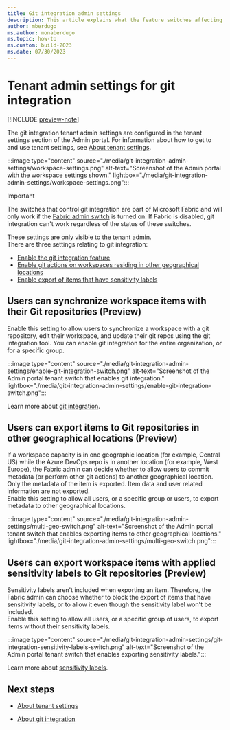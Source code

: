 ```yaml
---
title: Git integration admin settings
description: This article explains what the feature switches affecting git integration do and how to use them.
author: mberdugo
ms.author: monaberdugo
ms.topic: how-to
ms.custom: build-2023
ms.date: 07/30/2023
---
```


# Tenant admin settings for git integration

[!INCLUDE [preview-note](../includes/preview-note.md)]

The git integration tenant admin settings are configured in the tenant settings section of the Admin portal. For information about how to get to and use tenant settings, see [About tenant settings](/power-bi/admin/service-admin-portal-about-tenant-settings).

:::image type="content" source="./media/git-integration-admin-settings/workspace-settings.png" alt-text="Screenshot of the Admin portal with the workspace settings shown." lightbox="./media/git-integration-admin-settings/workspace-settings.png":::

> [!IMPORTANT]
> The switches that control git integration are part of Microsoft Fabric and will only work if the [Fabric admin switch](./fabric-switch.md) is turned on. If Fabric is disabled, git integration can't work regardless of the status of these switches.

These settings are only visible to the tenant admin.  
There are three settings relating to git integration:

* [Enable the git integration feature](#enable-git-integration-feature)
* [Enable git actions on workspaces residing in other geographical locations](#enable-git-actions-on-workspaces-residing-in-other-geographical-locations)
* [Enable export of items that have sensitivity labels](#enable-export-of-items-that-have-sensitivity-labels)

## Users can synchronize workspace items with their Git repositories (Preview)

Enable this setting to allow users to synchronize a workspace with a git repository, edit their workspace, and update their git repos using the git integration tool. You can enable git integration for the entire organization, or for a specific group.

:::image type="content" source="./media/git-integration-admin-settings/enable-git-integration-switch.png" alt-text="Screenshot of the Admin portal tenant switch that enables git integration." lightbox="./media/git-integration-admin-settings/enable-git-integration-switch.png":::

Learn more about [git integration](../CICD/git-integration/git-get-started.md).

## Users can export items to Git repositories in other geographical locations (Preview)

If a workspace capacity is in one geographic location (for example, Central US) while the Azure DevOps repo is in another location (for example, West Europe), the Fabric admin can decide whether to allow users to commit metadata (or perform other git actions) to another geographical location. Only the metadata of the item is exported. Item data and user related information are not exported.  
Enable this setting to allow all users, or a specific group or users, to export metadata to other geographical locations.

:::image type="content" source="./media/git-integration-admin-settings/multi-geo-switch.png" alt-text="Screenshot of the Admin portal tenant switch that enables exporting items to other geographical locations." lightbox="./media/git-integration-admin-settings/multi-geo-switch.png":::

## Users can export workspace items with applied sensitivity labels to Git repositories (Preview)

Sensitivity labels aren't included when exporting an item. Therefore, the Fabric admin can choose whether to block the export of items that have sensitivity labels, or to allow it even though the sensitivity label won't be included.  
Enable this setting to allow all users, or a specific group of users, to export items without their sensitivity labels.

:::image type="content" source="./media/git-integration-admin-settings/git-integration-sensitivity-labels-switch.png" alt-text="Screenshot of the Admin portal tenant switch that enables exporting sensitivity labels.":::

Learn more about [sensitivity labels](../get-started/apply-sensitivity-labels.md).

## Next steps

* [About tenant settings](/power-bi/admin/service-admin-portal-about-tenant-settings)

* [About git integration](../CICD/git-integration/intro-to-git-integration.md)
